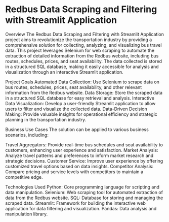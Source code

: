# Redbus Data Scraping and Filtering with Streamlit Application
Overview
The Redbus Data Scraping and Filtering with Streamlit Application project aims to revolutionize the transportation industry by providing a comprehensive solution for collecting, analyzing, and visualizing bus travel data. This project leverages Selenium for web scraping to automate the extraction of detailed information from the Redbus website, including bus routes, schedules, prices, and seat availability. The data collected is stored in a structured SQL database, making it easily accessible for analysis and visualization through an interactive Streamlit application.

Project Goals
Automated Data Collection: Use Selenium to scrape data on bus routes, schedules, prices, seat availability, and other relevant information from the Redbus website.
Data Storage: Store the scraped data in a structured SQL database for easy retrieval and analysis.
Interactive Data Visualization: Develop a user-friendly Streamlit application to allow users to filter and visualize the collected data.
Data-Driven Decision Making: Provide valuable insights for operational efficiency and strategic planning in the transportation industry.

Business Use Cases
The solution can be applied to various business scenarios, including:

Travel Aggregators: Provide real-time bus schedules and seat availability to customers, enhancing user experience and satisfaction.
Market Analysis: Analyze travel patterns and preferences to inform market research and strategic decisions.
Customer Service: Improve user experience by offering customized travel options based on data insights.
Competitor Analysis: Compare pricing and service levels with competitors to maintain a competitive edge.

Technologies Used
Python: Core programming language for scripting and data manipulation.
Selenium: Web scraping tool for automated extraction of data from the Redbus website.
SQL: Database for storing and managing the scraped data.
Streamlit: Framework for building the interactive web application for data filtering and visualization.
Pandas: Data analysis and manipulation library.
